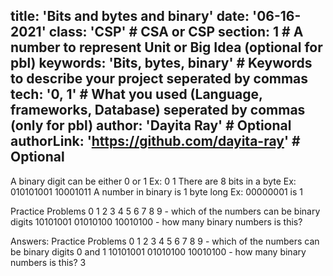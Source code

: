 title: 'Bits and bytes and binary'
date: '06-16-2021'
class: 'CSP' # CSA or CSP
section: 1 # A number to represent Unit or Big Idea (optional for pbl)
keywords: 'Bits, bytes, binary' # Keywords to describe your project seperated by commas
tech: '0, 1' # What you used (Language, frameworks, Database) seperated by commas (only for pbl)
author: 'Dayita Ray' # Optional
authorLink: 'https://github.com/dayita-ray' # Optional 
---

A binary digit can be either 0 or 1
Ex: 0 1
There are 8 bits in a byte
Ex: 010101001 10001011
A number in binary is 1 byte long
Ex: 00000001 is 1

Practice Problems
0 1 2 3 4 5 6 7 8 9 - which of the numbers can be binary digits
10101001 01010100 10010100 - how many binary numbers is this?

Answers: Practice Problems
0 1 2 3 4 5 6 7 8 9 - which of the numbers can be binary digits
0 and 1
10101001 01010100 10010100 - how many binary numbers is this?
3

